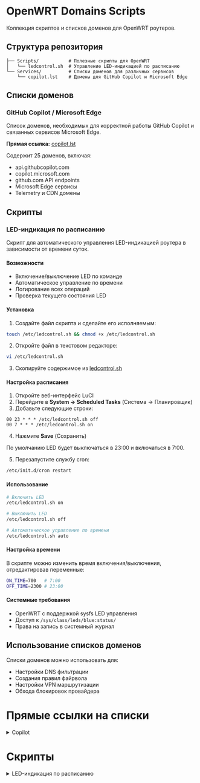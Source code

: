 # OpenWRT Domains Scripts

Коллекция скриптов и списков доменов для OpenWRT роутеров.

## Структура репозитория

```
├── Scripts/           # Полезные скрипты для OpenWRT
│   └── ledcontrol.sh  # Управление LED-индикацией по расписанию
└── Services/          # Списки доменов для различных сервисов
    └── copilot.lst    # Домены для GitHub Copilot и Microsoft Edge
```

## Списки доменов

### GitHub Copilot / Microsoft Edge

Список доменов, необходимых для корректной работы GitHub Copilot и связанных сервисов Microsoft Edge.

**Прямая ссылка:** [copilot.lst](https://raw.githubusercontent.com/NikkyFreaky/OpenWRT_domains_scripts/refs/heads/main/Services/copilot.lst)

Содержит 25 доменов, включая:
- api.githubcopilot.com
- copilot.microsoft.com  
- github.com API endpoints
- Microsoft Edge сервисы
- Telemetry и CDN домены

## Скрипты

### LED-индикация по расписанию

Скрипт для автоматического управления LED-индикацией роутера в зависимости от времени суток.

#### Возможности
- Включение/выключение LED по команде
- Автоматическое управление по времени
- Логирование всех операций
- Проверка текущего состояния LED

#### Установка

1. Создайте файл скрипта и сделайте его исполняемым:
```bash
touch /etc/ledcontrol.sh && chmod +x /etc/ledcontrol.sh
```

2. Откройте файл в текстовом редакторе:
```bash
vi /etc/ledcontrol.sh
```

3. Скопируйте содержимое из [ledcontrol.sh](https://raw.githubusercontent.com/NikkyFreaky/OpenWRT_domains_scripts/refs/heads/main/Scripts/ledcontrol.sh)

#### Настройка расписания

1. Откройте веб-интерфейс LuCI
2. Перейдите в **System → Scheduled Tasks** (Система → Планировщик)
3. Добавьте следующие строки:
```cron
00 23 * * * /etc/ledcontrol.sh off
00 7 * * * /etc/ledcontrol.sh on
```
4. Нажмите **Save** (Сохранить)

По умолчанию LED будет выключаться в 23:00 и включаться в 7:00.

5. Перезапустите службу cron:
```bash
/etc/init.d/cron restart
```

#### Использование

```bash
# Включить LED
/etc/ledcontrol.sh on

# Выключить LED
/etc/ledcontrol.sh off

# Автоматическое управление по времени
/etc/ledcontrol.sh auto
```

#### Настройка времени

В скрипте можно изменить время включения/выключения, отредактировав переменные:
```bash
ON_TIME=700   # 7:00
OFF_TIME=2300 # 23:00
```

#### Системные требования

- OpenWRT с поддержкой sysfs LED управления
- Доступ к `/sys/class/leds/blue:status/`
- Права на запись в системный журнал

## Использование списков доменов

Списки доменов можно использовать для:
- Настройки DNS фильтрации
- Создания правил файрвола
- Настройки VPN маршрутизации
- Обхода блокировок провайдера

# Прямые ссылки на списки

<details>
  <summary>Copilot</summary>
  
  - [RAW](https://raw.githubusercontent.com/NikkyFreaky/OpenWRT_domains_scripts/refs/heads/main/Services/copilot.lst)

</details>

# Скрипты

<details>
  <summary>LED-индикация по расписанию</summary>

  1. Создаем файл со скриптом и делаем его исполняемым:
     ```
     touch /etc/ledcontrol.sh & chmod +x /etc/ledcontrol.sh
     ```
  
  2. Открываем файл в текстовом редакторе:
     ```
     vi /etc/ledcontrol.sh
     ```
  
  3. Вставляем в него содержимое [скрипта](https://raw.githubusercontent.com/NikkyFreaky/OpenWRT_domains_scripts/refs/heads/main/Scripts/ledcontrol.sh).

  4. Делаем файл `/etc/rc.local` исполняемым:
     ```
     chmod +x /etc/rc.local & vi /etc/rc.local
     ```
    
  5. И добавляем в него следующую строку до `exit 0`:
     ```
     (sleep 5 && /etc/ledcontrol.sh auto) &
     ```
     Она нужна для запуска нашего скрипта после перезагрузки/включения роутера. Вызов срабатывает с 5-ти секундной задержкой, чтобы все системы роутера успели загрузиться.
  
  6. Затем в веб-интерфейсе LuCI заходим в **scheduled tasks** (планировщик), расположенный в System→Scheduled tasks (Система→Планировщик), добавляем расписание включения и отключения LED-индикации:
     ```
     00 23 * * * /etc/ledcontrol.sh off
     00 7 * * * /etc/ledcontrol.sh on
     */30 * * * * /etc/ledcontrol.sh auto
     ```
     И нажимаем **Save** (сохранить).

     По данному расписанию LED-индикация будет выключаться в 23:00 и включаться в 7:00. Если хотите поменять время включения/выключения, то менять его надо в планировщике и в самом скрипте.
  
  7. Перезапускаем cron, чтобы добавить новые задачи:
     ```
     /etc/init.d/cron restart
     ```

     ### **Команды:**

      - Проверка логов скрипта: ```logread | grep ledcontrol```
       
</details>
